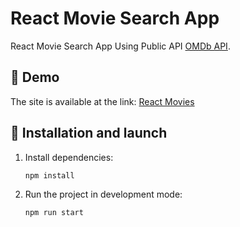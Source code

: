 # React Movie Search App

React Movie Search App Using Public API [OMDb API](https://www.omdbapi.com/).

## 🚀 Demo

The site is available at the link: [React Movies](https://vitaliygalata1986.github.io/react-movies/)

## 🔧 Installation and launch

1. Install dependencies:

   ```sh
   npm install

   ```

2. Run the project in development mode:
   ```sh
   npm run start

   ```
